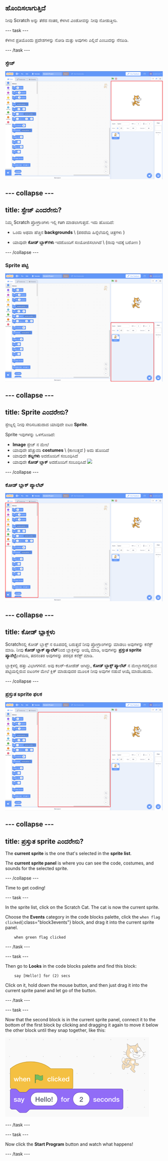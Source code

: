 ## ಹೊಂದಿಸಲಾಗುತ್ತಿದೆ

ನೀವು Scratch ಅನ್ನು ತೆರೆದ ನಂತರ, ಕೆಳಗಿನ ವಿಂಡೋವನ್ನು ನೀವು ನೋಡುತ್ತೀರಿ.

\--- task \---

ಕೆಳಗಿನ ಪ್ರತಿಯೊಂದು ಪ್ರದೇಶಗಳನ್ನು ನೋಡಿ ಮತ್ತು ಅವುಗಳು ಎಲ್ಲಿವೆ ಎಂಬುದನ್ನು ನೆನಪಿಡಿ.

\--- /task \---

### ಸ್ಟೇಜ್

![Scratchವಿಂಡೋ ಸ್ಟೇಜ್ ದೊಂದಿಗೆ ಹೈಲೈಟ್ಆಗಿದೆ](images/hlStage.png)

## \--- collapse \---

## title: ಸ್ಟೇಜ್ ಎಂದರೇನು?

ನಿಮ್ಮ Scratch ಪ್ರೋಗ್ರಾಂಗಳು ಇಲ್ಲಿ run ಮಾಡಲಾಗುತ್ತದೆ. ಇದು ಹೊಂದಿದೆ:

* ಒಂದು ಅಥವಾ ಹೆಚ್ಚಿನ **backgrounds** \ (ಪರದೆಯ ಹಿನ್ನೆಲೆಯಲ್ಲಿ ಚಿತ್ರಗಳು \)

* ಯಾವುದೇ **ಕೋಡ್ ಬ್ಲಾಕ್‌ಗಳು** ಇದರೊಂದಿಗೆ ಸಂಯೋಜಿಸಲಾಗಿದೆ \ (ನಾವು ಇದಕ್ಕೆ ಬರೋಣ \)

\--- /collapse \---

### Sprite ಪಟ್ಟಿ

![Sprite ಪಟ್ಟಿ ಜೊತೆ Scratchವಿಂಡೋ ಹೈಲೈಟ್ಆಗಿದೆ](images/hlSpriteList.png)

## \--- collapse \---

## title: Sprite ಎಂದರೇನು?

ಸ್ಟೇಜ್ನಲ್ಲಿ ನೀವು ಸೇರಿಸಬಹುದಾದ ಯಾವುದೇ ಐಟಂ **Sprite**.

Sprite ಇವುಗಳನ್ನು ಒಳಗೊಂಡಿದೆ:

* **Image** ಸ್ಟೇಜ್ ನ ಮೇಲೆ
* ಯಾವುದೇ ಹೆಚ್ಚುವರಿ **costumes** \ (ಕಾಣುತ್ತದೆ \) ಅದು ಹೊಂದಿದೆ
* ಯಾವುದೇ **ಶಬ್ದಗಳು** ಅದರೊಂದಿಗೆ ಸಂಬಂಧಿಸಿದೆ
* ಯಾವುದೇ **ಕೋಡ್ ಬ್ಲಾಕ್** ಅದರೊಂದಿಗೆ ಸಂಬಂಧಿಸಿದೆ ![](images/setup2.png)

\--- /collapse \---

### ಕೋಡ್ ಬ್ಲಾಕ್ ಪ್ಯಾಲೆಟ್

![Scratch ವಿಂಡೋದೊಂದಿಗೆ ಬ್ಲಾಕ್ ಪ್ಯಾಲೆಟ್ ಹೈಲೈಟ್ ಆಗಿದೆ](images/hlBlocksPalette.png)

## \--- collapse \---

## title: ಕೋಡ್ ಬ್ಲಾಕ್ಗಳು

Scratchನಲ್ಲಿ ಕೋಡ್ ಬ್ಲಾಕ್ಸ್ ನ ರೂಪದಲ್ಲಿ ಬರುತ್ತದೆ ನೀವು ಪ್ರೋಗ್ರಾಂಗಳನ್ನು ಮಾಡಲು ಅವುಗಳನ್ನು ಕನೆಕ್ಟ್ ಮಾಡಿ. ನೀವು **ಕೋಡ್ ಬ್ಲಾಕ್ ಪ್ಯಾಲೆಟ್**ನಿಂದ ಬ್ಲಾಕ್ಗಳನ್ನು ಆಯ್ಕೆ ಮಾಡಿ, ಅವುಗಳನ್ನು **ಪ್ರಸ್ತುತ sprite ಪ್ಯಾನೆಲ್ಗೆ**ಎಳೆಯಿರಿ, ತದನಂತರ ಅವುಗಳನ್ನು ಪರಸ್ಪರ ಕನೆಕ್ಟ್ ಮಾಡಿ.

ಬ್ಲಾಕ್ಗಳಲ್ಲಿ ಹತ್ತು ವಿಭಾಗಗಳಿವೆ. ಅವು ಕಲರ್-ಕೋಡೆಡ್ ಆಗಿದ್ದು, **ಕೋಡ್ ಬ್ಲಾಕ್ಸ್ ಪ್ಯಾಲೆಟ್** ನ ಮೇಲ್ಭಾಗದಲ್ಲಿರುವ ಪಟ್ಟಿಯಲ್ಲಿರುವ ಐಟಂಗಳ ಮೇಲೆ ಕ್ಲಿಕ್ ಮಾಡುವುದರ ಮೂಲಕ ನೀವು ಅವುಗಳ ನಡುವೆ ಆಯ್ಕೆ ಮಾಡಬಹುದು.

\--- /collapse \---

### ಪ್ರಸ್ತುತ sprite ಫಲಕ

![ಪ್ರಸ್ತುತ spriye ಫಲಕದೊಂದಿಗೆ scratch ವಿಂಡೋ ಹೈಲೈಟ್ ಆಗಿದೆ](images/hlCurrentSpritePanel.png)

## \--- collapse \---

## title: ಪ್ರಸ್ತುತ sprite ಎಂದರೇನು?

The **current sprite** is the one that's selected in the **sprite list**.

The **current sprite panel** is where you can see the code, costumes, and sounds for the selected sprite.

\--- /collapse \---

Time to get coding!

\--- task \---

In the sprite list, click on the Scratch Cat. The cat is now the current sprite.

Choose the **Events** category in the code blocks palette, click the `when flag clicked`{:class="block3events"} block, and drag it into the current sprite panel.

```blocks3
    when green flag clicked
```

\--- /task \---

\--- task \---

Then go to **Looks** in the code blocks palette and find this block:

```blocks3
    say [Hello!] for (2) secs
```

Click on it, hold down the mouse button, and then just drag it into the current sprite panel and let go of the button.

\--- /task \---

\--- task \---

Now that the second block is in the current sprite panel, connect it to the bottom of the first block by clicking and dragging it again to move it below the other block until they snap together, like this:

![](images/setup3.png)

\--- /task \---

\--- task \---

Now click the **Start Program** button and watch what happens!

\--- /task \---